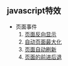 ## javascript特效

- 页面事件
    1. [页面反向显示](./page/1.html)
    2. [自动页面最大化](./page/2.html)
    3. [页面自动刷新](./page/3.html)
    4. [页面的前进后退](./page/4.html)
